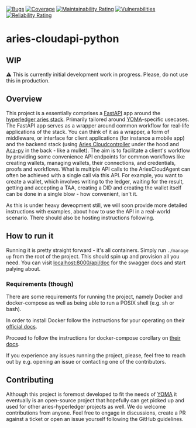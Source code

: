 [![Bugs](https://sonarcloud.io/api/project_badges/measure?project=didx-xyz_aries-cloudapi-python&metric=bugs)](https://sonarcloud.io/dashboard?id=didx-xyz_aries-cloudapi-python)
[![Coverage](https://sonarcloud.io/api/project_badges/measure?project=didx-xyz_aries-cloudapi-python&metric=coverage)](https://sonarcloud.io/dashboard?id=didx-xyz_aries-cloudapi-python)
[![Maintainability Rating](https://sonarcloud.io/api/project_badges/measure?project=didx-xyz_aries-cloudapi-python&metric=sqale_rating)](https://sonarcloud.io/dashboard?id=didx-xyz_aries-cloudapi-python)
[![Vulnerabilities](https://sonarcloud.io/api/project_badges/measure?project=didx-xyz_aries-cloudapi-python&metric=vulnerabilities)](https://sonarcloud.io/dashboard?id=didx-xyz_aries-cloudapi-python)
[![Reliability Rating](https://sonarcloud.io/api/project_badges/measure?project=didx-xyz_aries-cloudapi-python&metric=reliability_rating)](https://sonarcloud.io/dashboard?id=didx-xyz_aries-cloudapi-python)

# aries-cloudapi-python
## WIP
:warning: This is currently initial development work in progress. Please, do not use this in production.

## Overview
This project is a essentially comprises a [FastAPI](fastapi.tiangolo.com/) app around the [hyperledger aries stack](https://github.com/hyperledger/). Primarily tailored around [YOMA](yoma.africa)-specific usecases. The FastAPI app serves as a wrapper around common workflow for real-life applications of the stack. You can think of it as a wrapper, a form of middleware, or interface for client applications (for instance a mobile app) and the backend stack (using [Aries Cloudcontroller](https://github.com/didx-xyz/aries-cloudcontroller-python) under the hood and [Aca-py](https://github.com/hyperledger/aries-cloudagent-python) in the back - like a mullet). The aim is to facilitate a client's workflow by providing some convenience API endpoints for common workflows like creating wallets, managing wallets, their connections, and credentials, proofs and workflows. What is multiple API calls to the AriesCloudAgent can often be achieved with a single call via this API. For example, you want to create a wallet, which involves writing to the ledger, waiting for the result, getting and accepting a TAA, creating a DID and creating the wallet itself can be done in a single blow - how convenient, isn't it.

As this is under heavy deveopment still, we will soon provide more detailed instructions with examples, about how to use the API in a real-world scenario. There should also be hosting instructions following.

## How to run it
Running it is pretty straight forward - it's all containers. Simply run `./manage up` from the root of the project. This should spin up and provision all you need. You can visit [localhost:8000/api/doc](localhost:8000/api/doc) for the swagger docs and start palying about.

### Requirements (though)
There are some requirements for running the project, namely Docker and docker-compose as well as being able to run a POSIX shell (e.g. sh or bash).

In order to install Docker follow the instructions for your operating on their [official docs](https://docs.docker.com/engine/install/).

Proceed to follow the instructions for docker-compose corollary on [their docs](https://docs.docker.com/compose/install/).

If you experience any issues running the project, please, feel free to reach out by e.g. opening an issue or contacting one of the contributors.

## Contributing
Although this project is foremost developed to fit the needs of [YOMA](yoma.africa) it eventually is an open-source project that hopefully can get picked up and used for other aries-hyperledger projects as well. We do welcome contributions from anyone. Feel free to engage in discussions, create a PR against a ticket or open an issue yourself following the GitHub guidelines.
